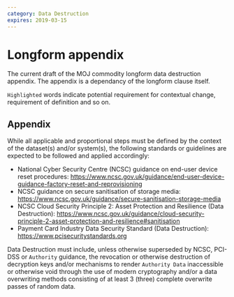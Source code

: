 ```yaml
---
category: Data Destruction
expires: 2019-03-15
---
```

# Longform appendix

The current draft of the MOJ commodity longform data destruction appendix. The appendix is a dependancy of the longform clause itself.

`Highlighted` words indicate potential requirement for contextual change, requirement of definition and so on.

## Appendix

While all applicable and proportional steps must be defined by the context of the dataset(s) and/or system(s), the following standards or guidelines are expected to be followed and applied accordingly:

- National Cyber Security Centre (NCSC) guidance on end-user device reset procedures: <https://www.ncsc.gov.uk/guidance/end-user-device-guidance-factory-reset-and-reprovisioning>
- NCSC guidance on secure sanitisation of storage media: <https://www.ncsc.gov.uk/guidance/secure-sanitisation-storage-media>
- NCSC Cloud Security Principle 2: Asset Protection and Resilience (Data Destruction): <https://www.ncsc.gov.uk/guidance/cloud-security-principle-2-asset-protection-and-resilience#sanitisation>
- Payment Card Industry Data Security Standard (Data Destruction): <https://www.pcisecuritystandards.org>

Data Destruction must include, unless otherwise superseded by NCSC, PCI-DSS or `Authority` guidance, the revocation or otherwise destruction of decryption keys and/or mechanisms to render `Authority Data` inaccessible or otherwise void through the use of modern cryptography and/or a data overwriting methods consisting of at least 3 (three) complete overwrite passes of random data.